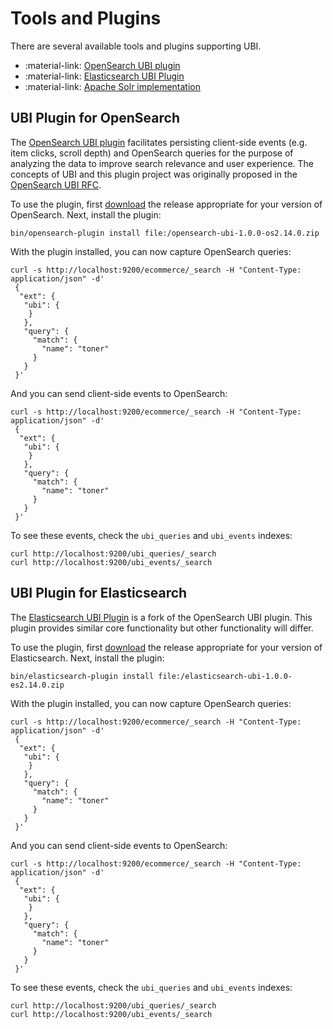 # Tools and Plugins

There are several available tools and plugins supporting UBI.

* :material-link: [OpenSearch UBI plugin](https://www.github.com/opensearch-project/user-behavior-insights)
* :material-link: [Elasticsearch UBI Plugin](https://github.com/o19s/user-behavior-insights-elasticsearch)
* :material-link: [Apache Solr implementation](https://github.com/apache/solr/pull/2452)

## UBI Plugin for OpenSearch 

The [OpenSearch UBI plugin](https://www.github.com/opensearch-project/user-behavior-insights) facilitates persisting client-side events (e.g. item clicks, scroll depth) and OpenSearch queries for the purpose of analyzing the data to improve search relevance and user experience. The concepts of UBI and this plugin project was originally proposed in the [OpenSearch UBI RFC](https://github.com/opensearch-project/OpenSearch/issues/12084).

To use the plugin, first [download](https://github.com/opensearch-project/user-behavior-insights/releases) the release appropriate for your version of OpenSearch. Next, install the plugin:

```
bin/opensearch-plugin install file:/opensearch-ubi-1.0.0-os2.14.0.zip
```

With the plugin installed, you can now capture OpenSearch queries:

```
curl -s http://localhost:9200/ecommerce/_search -H "Content-Type: application/json" -d'
 {
  "ext": {
   "ubi": {
    }
   },
   "query": {
     "match": {
       "name": "toner"
     }
   }
 }'
```

And you can send client-side events to OpenSearch:

```
curl -s http://localhost:9200/ecommerce/_search -H "Content-Type: application/json" -d'
 {
  "ext": {
   "ubi": {
    }
   },
   "query": {
     "match": {
       "name": "toner"
     }
   }
 }'
```

To see these events, check the `ubi_queries` and `ubi_events` indexes:

```
curl http://localhost:9200/ubi_queries/_search
curl http://localhost:9200/ubi_events/_search
```

## UBI Plugin for Elasticsearch

The [Elasticsearch UBI Plugin](https://github.com/o19s/user-behavior-insights-elasticsearch) is a fork of the OpenSearch UBI plugin. This plugin provides similar core functionality but other functionality will differ.

To use the plugin, first [download](hhttps://github.com/o19s/user-behavior-insights-elasticsearch/releases) the release appropriate for your version of Elasticsearch. Next, install the plugin:

```
bin/elasticsearch-plugin install file:/elasticsearch-ubi-1.0.0-es2.14.0.zip
```

With the plugin installed, you can now capture OpenSearch queries:

```
curl -s http://localhost:9200/ecommerce/_search -H "Content-Type: application/json" -d'
 {
  "ext": {
   "ubi": {
    }
   },
   "query": {
     "match": {
       "name": "toner"
     }
   }
 }'
```

And you can send client-side events to OpenSearch:

```
curl -s http://localhost:9200/ecommerce/_search -H "Content-Type: application/json" -d'
 {
  "ext": {
   "ubi": {
    }
   },
   "query": {
     "match": {
       "name": "toner"
     }
   }
 }'
```

To see these events, check the `ubi_queries` and `ubi_events` indexes:

```
curl http://localhost:9200/ubi_queries/_search
curl http://localhost:9200/ubi_events/_search
```